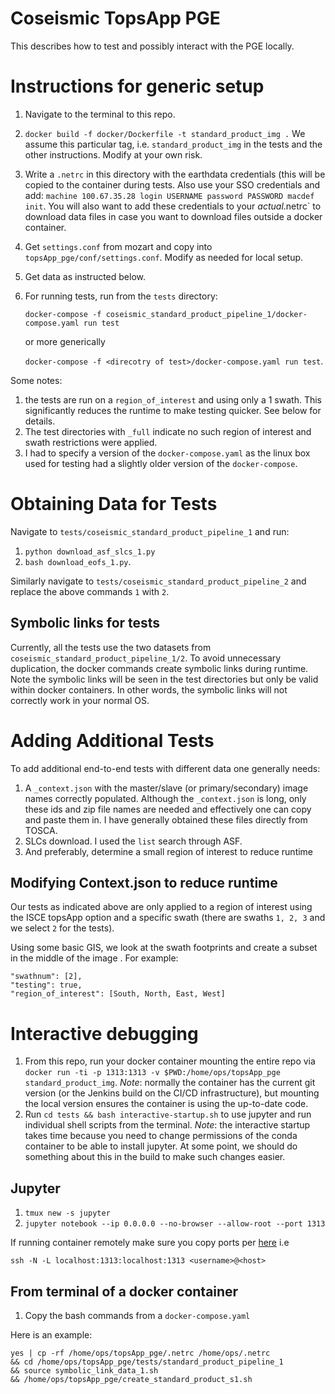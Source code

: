# Coseismic TopsApp PGE

This describes how to test and possibly interact with the PGE locally.


# Instructions for generic setup

1. Navigate to the terminal to this repo.
2. `docker build -f docker/Dockerfile -t standard_product_img .` We assume this particular tag, i.e. `standard_product_img` in the tests and the other instructions. Modify at your own risk.
3.  Write a `.netrc` in this directory with the earthdata credentials (this will be copied to the container during tests. Also use your SSO credentials and add: `machine 100.67.35.28 login USERNAME password PASSWORD macdef init`. You will also want to add these credentials to your *actual*.netrc` to download data files in case you want to download files outside a docker container.
4. Get `settings.conf` from mozart and copy into `topsApp_pge/conf/settings.conf`. Modify as needed for local setup.
5. Get data as instructed below.
6. For running tests, run from the `tests` directory:

   `docker-compose -f coseismic_standard_product_pipeline_1/docker-compose.yaml run test`

   or more generically

   `docker-compose -f <direcotry of test>/docker-compose.yaml run test`.

Some notes:

1. the tests are run on a `region_of_interest` and using only a 1 swath. This significantly reduces the runtime to make testing quicker. See below for details.
2. The test directories with `_full` indicate no such region of interest and swath restrictions were applied.
3. I had to specify a version of the `docker-compose.yaml` as the linux box used for testing had a slightly older version of the `docker-compose`.

# Obtaining Data for Tests

Navigate to `tests/coseismic_standard_product_pipeline_1` and run:

1. `python download_asf_slcs_1.py`
2. `bash download_eofs_1.py`.

Similarly navigate to `tests/coseismic_standard_product_pipeline_2` and replace the above commands `1` with `2`.

## Symbolic links for tests

Currently, all the tests use the two datasets from `coseismic_standard_product_pipeline_1/2`. To avoid unnecessary duplication, the docker commands create symbolic links during runtime. Note the symbolic links will be seen in the test directories but only be valid within docker containers. In other words, the symbolic links will not correctly work in your normal OS.


# Adding Additional Tests

To add additional end-to-end tests with different data one generally needs:
   1. A `_context.json` with the master/slave (or primary/secondary) image names correctly populated. Although the `_context.json` is long, only these ids and zip file names are needed and effectively one can copy and paste them in. I have generally obtained these files directly from TOSCA.
   2. SLCs  download. I used the `list` search through ASF.
   3. And preferably, determine a small region of interest to reduce runtime

## Modifying Context.json to reduce runtime

Our tests as indicated above are only applied to a region of interest using the ISCE topsApp option and a specific swath (there are swaths `1, 2, 3` and we select `2` for the tests).

Using some basic GIS, we look at the swath footprints and create a subset in the middle of the image . For example:

```
"swathnum": [2],
"testing": true,
"region_of_interest": [South, North, East, West]
```

# Interactive debugging

1. From this repo, run your docker container mounting the entire repo via `docker run -ti -p 1313:1313 -v $PWD:/home/ops/topsApp_pge standard_product_img`. *Note*: normally the container has the current git version (or the Jenkins build on the CI/CD infrastructure), but mounting the local version ensures the container is using the up-to-date code.
2.  Run `cd tests && bash interactive-startup.sh` to use jupyter and run individual shell scripts from the terminal. *Note*: the interactive startup takes time because you need to change permissions of the conda container to be able to install jupyter. At some point, we should do something about this in the build to make such changes easier.



## Jupyter

1. `tmux new -s jupyter`
2. `jupyter notebook --ip 0.0.0.0 --no-browser --allow-root --port 1313`

If running container remotely make sure you copy ports per [here]() i.e

```
ssh -N -L localhost:1313:localhost:1313 <username>@<host>
```

## From terminal of a docker container

1. Copy the bash commands from a `docker-compose.yaml`

Here is an example:

```
yes | cp -rf /home/ops/topsApp_pge/.netrc /home/ops/.netrc
&& cd /home/ops/topsApp_pge/tests/standard_product_pipeline_1
&& source symbolic_link_data_1.sh
&& /home/ops/topsApp_pge/create_standard_product_s1.sh
```